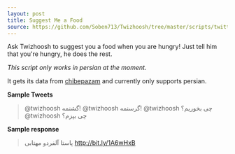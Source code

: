 ```yaml
---
layout: post
title: Suggest Me a Food
source: https://github.com/Soben713/Twizhoosh/tree/master/scripts/twitter_related/hungry
---
```

Ask Twizhoosh to suggest you a food when you are hungry! Just tell him that you're hungry, he does the rest.

*This script only works in persian at the moment.*

<!-- more -->
It gets its data from [chibepazam]("http://chibepazam.com/") and currently only supports persian.

**Sample Tweets**
> @twizhoosh گشنمه!
> @twizhoosh گرسنمه!
> @twizhoosh چی بخوریم؟
> @twizhoosh چی بپزم؟

**Sample response**
>  پاستا آلفردو مهتابی http://bit.ly/1A6wHxB